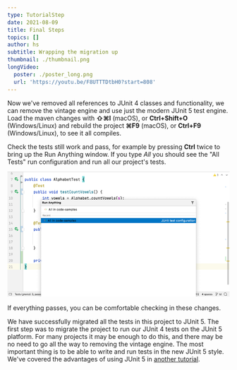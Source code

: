 ```yaml
---
type: TutorialStep
date: 2021-08-09
title: Final Steps
topics: []
author: hs
subtitle: Wrapping the migration up
thumbnail: ./thumbnail.png
longVideo:
  poster: ./poster_long.png
  url: 'https://youtu.be/F8UTTTDtbH0?start=808'
---
```

Now we've removed all references to JUnit 4 classes and functionality, we can remove the vintage engine and use just the modern JUnit 5 test engine. Load the maven changes with **⇧⌘I** (macOS), or **Ctrl+Shift+O** (Windows/Linux) and rebuild the project **⌘F9** (macOS), or **Ctrl+F9** (Windows/Linux), to see it all compiles.   

Check the tests still work and pass, for example by pressing **Ctrl** twice to bring up the Run Anything window. If you type _All_ you should see the "All Tests" run configuration and run all our project's tests.

![run_anything.png](run_anything.png)

If everything passes, you can be comfortable checking in these changes.

We have successfully migrated all the tests in this project to JUnit 5.  The first step was to migrate the project to run our JUnit 4 tests on the JUnit 5 platform. For many projects it may be enough to do this, and there may be no need to go all the way to removing the vintage engine. The most important thing is to be able to write and run tests in the new JUnit 5 style. We've covered the advantages of using JUnit 5 in [another tutorial](../../writing-junit5-tests).
